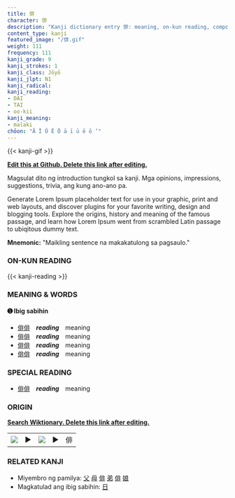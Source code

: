 ```yaml
---
title: 俳
character: 俳
description: "Kanji dictionary entry 俳: meaning, on-kun reading, compounds, origin, related kanji"
content_type: kanji
featured_image: "/俳.gif"
weight: 111
frequency: 111
kanji_grade: 9
kanji_strokes: 1
kanji_class: Jōyō
kanji_jlpt: N1
kanji_radical: 
kanji_reading: 
- DAI
- TAI
- oo-kii
kanji_meaning:
- malaki
chōon: "Ā Ī Ū Ē Ō ā ī ū ē ō ’"
---
```

[//]: # (Don't edit the line below. Kanji animated GIF code is automatically generated.)
{{< kanji-gif >}}

[//]: # (Edit below this line.)

**[Edit this at Github. Delete this link after editing.](https://github.com/tim0g/tim/tree/main/content/kanji/俳/index.md)**

Magsulat dito ng introduction tungkol sa kanji. Mga opinions, impressions, suggestions, trivia, ang kung ano-ano pa.

Generate Lorem Ipsum placeholder text for use in your graphic, print and web layouts, and discover plugins for your favorite writing, design and blogging tools. Explore the origins, history and meaning of the famous passage, and learn how Lorem Ipsum went from scrambled Latin passage to ubiqitous dummy text.
 
**Mnemonic:** "Maikling sentence na makakatulong sa pagsaulo."

### ON-KUN READING

[//]: # (Don't edit the line below. ON-KUN READING code is automatically generated.)
{{< kanji-reading >}}

### MEANING & WORDS

#### ➊ **Ibig sabihin**
  - [俳](../俳)[俳](../俳)　***reading***　meaning
  - [俳](../俳)[俳](../俳)　***reading***　meaning
  - [俳](../俳)[俳](../俳)　***reading***　meaning
  - [俳](../俳)[俳](../俳)　***reading***　meaning

### SPECIAL READING
  - [俳](../俳)[俳](../俳)　***reading***　meaning

### ORIGIN

**[Search Wiktionary. Delete this link after editing.](https://wiktionary.org/wiki/俳)**
<table class="kanji-table"><tr><td>
<img src="60px-俳-bronze.svg.png">
</td><td>▶</td><td>
<img src="60px-俳-oracle.svg.png">
</td><td>▶</td>
<td class="kanji-origin">俳</td>
</tr></table>

### RELATED KANJI
- Miyembro ng pamilya: [父](../父) [母](../母) [俳](../俳) [弟](../弟) [俳](../俳) [娘](../娘)
- Magkatulad ang ibig sabihin: [日](../日)
